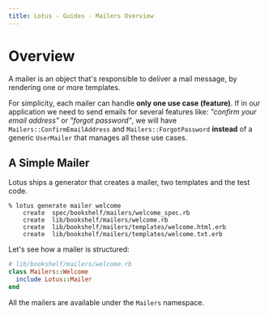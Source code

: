 ```yaml
---
title: Lotus - Guides - Mailers Overview
---
```


# Overview

A mailer is an object that's responsible to deliver a mail message, by rendering one or more templates.

For simplicity, each mailer can handle **only one use case (feature)**.
If in our application we need to send emails for several features like: _"confirm your email address"_ or _"forgot password"_, we will have `Mailers::ConfirmEmailAddress` and `Mailers::ForgotPassword` **instead** of a generic `UserMailer` that manages all these use cases.

## A Simple Mailer

Lotus ships a generator that creates a mailer, two templates and the test code.

```shell
% lotus generate mailer welcome
    create  spec/bookshelf/mailers/welcome_spec.rb
    create  lib/bookshelf/mailers/welcome.rb
    create  lib/bookshelf/mailers/templates/welcome.html.erb
    create  lib/bookshelf/mailers/templates/welcome.txt.erb
```

Let's see how a mailer is structured:

```ruby
# lib/bookshelf/mailers/welcome.rb
class Mailers::Welcome
  include Lotus::Mailer
end
```

<p class="convention">
  All the mailers are available under the <code>Mailers</code> namespace.
</p>

